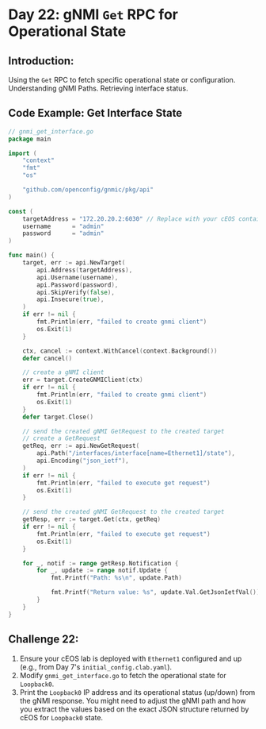 
# **Day 22: gNMI `Get` RPC for Operational State**

## **Introduction:** 
Using the `Get` RPC to fetch specific operational state or configuration. Understanding gNMI Paths. Retrieving interface status.

## **Code Example: Get Interface State**

```go
// gnmi_get_interface.go
package main

import (
	"context"
	"fmt"
	"os"

	"github.com/openconfig/gnmic/pkg/api"
)

const (
	targetAddress = "172.20.20.2:6030" // Replace with your cEOS container IP and gNMI port
	username      = "admin"
	password      = "admin"
)

func main() {
	target, err := api.NewTarget(
		api.Address(targetAddress),
		api.Username(username),
		api.Password(password),
		api.SkipVerify(false),
		api.Insecure(true),
	)
	if err != nil {
		fmt.Println(err, "failed to create gnmi client")
		os.Exit(1)
	}

	ctx, cancel := context.WithCancel(context.Background())
	defer cancel()

	// create a gNMI client
	err = target.CreateGNMIClient(ctx)
	if err != nil {
		fmt.Println(err, "failed to create gnmi client")
		os.Exit(1)
	}
	defer target.Close()

	// send the created gNMI GetRequest to the created target
	// create a GetRequest
	getReq, err := api.NewGetRequest(
		api.Path("/interfaces/interface[name=Ethernet1]/state"),
		api.Encoding("json_ietf"),
	)
	if err != nil {
		fmt.Println(err, "failed to execute get request")
		os.Exit(1)
	}

	// send the created gNMI GetRequest to the created target
	getResp, err := target.Get(ctx, getReq)
	if err != nil {
		fmt.Println(err, "failed to execute get request")
		os.Exit(1)
	}

	for _, notif := range getResp.Notification {
		for _, update := range notif.Update {
			fmt.Printf("Path: %s\n", update.Path)

			fmt.Printf("Return value: %s", update.Val.GetJsonIetfVal())
		}
	}
}

```

## **Challenge 22:**

1.  Ensure your cEOS lab is deployed with `Ethernet1` configured and up (e.g., from Day 7's `initial_config.clab.yaml`).
2.  Modify `gnmi_get_interface.go` to fetch the operational state for `Loopback0`.
3.  Print the `Loopback0` IP address and its operational status (up/down) from the gNMI response. You might need to adjust the gNMI path and how you extract the values based on the exact JSON structure returned by cEOS for `Loopback0` state.

